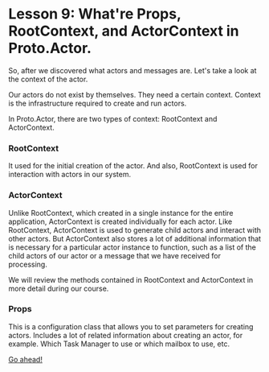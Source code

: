 # Lesson 9: What're Props, RootContext, and ActorContext in Proto.Actor.

So, after we discovered what actors and messages are. Let's take a look at the context of the actor.

Our actors do not exist by themselves. They need a certain context. Context is the infrastructure required to create and run actors.

In Proto.Actor, there are two types of context: RootContext and ActorContext.

### RootContext

It used for the initial creation of the actor. And also, RootContext is used for interaction with actors in our system. 

### ActorContext

Unlike RootContext, which created in a single instance for the entire application, ActorContext is created individually for each actor. Like RootContext, ActorContext is used to generate child actors and interact with other actors. But ActorContext also stores a lot of additional information that is necessary for a particular actor instance to function, such as a list of the child actors of our actor or a message that we have received for processing.

We will review the methods contained in RootContext and ActorContext in more detail during our course. 

### Props

This is a configuration class that allows you to set parameters for creating actors. Includes a lot of related information about creating an actor, for example. Which Task Manager to use or which mailbox to use, etc.

[Go ahead!](../lesson-10)